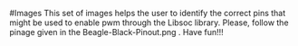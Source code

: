 #Images
This set of images helps the user to identify the correct pins that might be used to enable pwm through the Libsoc library. Please, follow the pinage given in the Beagle-Black-Pinout.png . Have fun!!!
